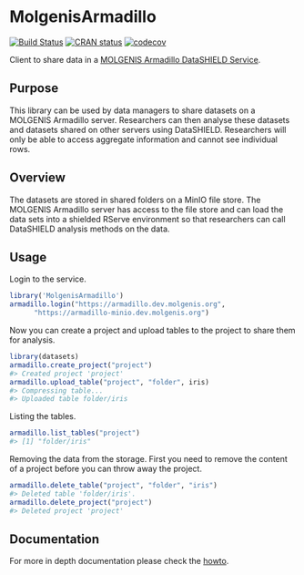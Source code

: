 MolgenisArmadillo
================

<!-- README.md is generated from README.Rmd. Please edit that file -->
<!-- badges: start -->

[![Build
Status](https://travis-ci.com/molgenis/molgenis-r-armadillo.svg?branch=master)](https://travis-ci.com/molgenis/molgenis-r-armadillo)
[![CRAN
status](https://www.r-pkg.org/badges/version/MolgenisArmadillo)](https://CRAN.R-project.org/package=MolgenisArmadillo)
[![codecov](https://codecov.io/gh/molgenis/molgenis-r-armadillo/branch/master/graph/badge.svg)](https://codecov.io/gh/molgenis/molgenis-r-armadillo)
<!-- badges: end -->

Client to share data in a [MOLGENIS Armadillo DataSHIELD
Service](https://github.com/molgenis/molgenis-service-armadillo/).

## Purpose

This library can be used by data managers to share datasets on a
MOLGENIS Armadillo server. Researchers can then analyse these datasets
and datasets shared on other servers using DataSHIELD. Researchers will
only be able to access aggregate information and cannot see individual
rows.

## Overview

The datasets are stored in shared folders on a MinIO file store. The
MOLGENIS Armadillo server has access to the file store and can load the
data sets into a shielded RServe environment so that researchers can
call DataSHIELD analysis methods on the data.

## Usage

Login to the service.

``` r
library('MolgenisArmadillo')
armadillo.login("https://armadillo.dev.molgenis.org",
      "https://armadillo-minio.dev.molgenis.org")
```

Now you can create a project and upload tables to the project to share
them for analysis.

``` r
library(datasets)
armadillo.create_project("project")
#> Created project 'project'
armadillo.upload_table("project", "folder", iris)
#> Compressing table...
#> Uploaded table folder/iris
```

Listing the tables.

``` r
armadillo.list_tables("project")
#> [1] "folder/iris"
```

Removing the data from the storage. First you need to remove the content
of a project before you can throw away the project.

``` r
armadillo.delete_table("project", "folder", "iris")
#> Deleted table 'folder/iris'.
armadillo.delete_project("project")
#> Deleted project 'project'
```

## Documentation

For more in depth documentation please check the
[howto](https://molgenis.github.io/molgenis-r-armadillo/articles/MolgenisArmadillo.html).
